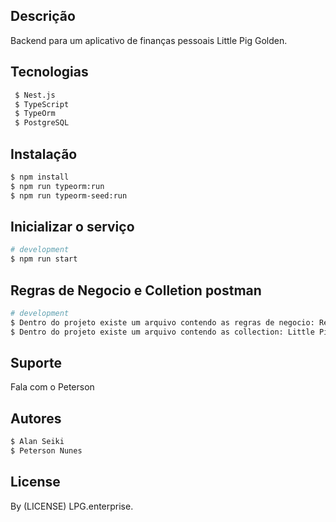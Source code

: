 ## Descrição

Backend para um aplicativo de finanças pessoais Little Pig Golden.

## Tecnologias
```bash
 $ Nest.js
 $ TypeScript
 $ TypeOrm
 $ PostgreSQL
```
## Instalação

```bash
$ npm install
$ npm run typeorm:run
$ npm run typeorm-seed:run
```

## Inicializar o serviço

```bash
# development
$ npm run start
```

## Regras de Negocio e Colletion postman

```bash
# development
$ Dentro do projeto existe um arquivo contendo as regras de negocio: Regras de Negocio.txt
$ Dentro do projeto existe um arquivo contendo as collection: Little Pig Golden.postman_collection.json
```

## Suporte

Fala com o Peterson

## Autores
```bash
$ Alan Seiki
$ Peterson Nunes
```
## License

By (LICENSE) LPG.enterprise.
